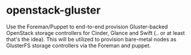 openstack-gluster
=================

Use the Foreman/Puppet to end-to-end provision Gluster-backed OpenStack storage controllers for Cinder, Glance and Swift (.. or at least that's the idea).
This will be utilized to provision bare-metal nodes as GlusterFS storage controllers via the Foreman and puppet.
